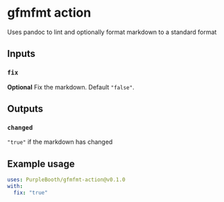 # gfmfmt action

Uses pandoc to lint and optionally format markdown to a standard format

## Inputs

### `fix`

**Optional** Fix the markdown. Default `"false"`.

## Outputs

### `changed`

`"true"` if the markdown has changed

## Example usage

``` yaml
uses: PurpleBooth/gfmfmt-action@v0.1.0
with:
  fix: "true"
```
